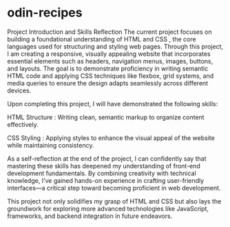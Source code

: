 # odin-recipes

Project Introduction and Skills Reflection
The current project focuses on building a foundational understanding of HTML and CSS , the core languages used for structuring and styling web pages. Through this project, I am creating a responsive, visually appealing website that incorporates essential elements such as headers, navigation menus, images, buttons, and layouts. The goal is to demonstrate proficiency in writing semantic HTML code and applying CSS techniques like flexbox, grid systems, and media queries to ensure the design adapts seamlessly across different devices.

Upon completing this project, I will have demonstrated the following skills:

HTML Structure : Writing clean, semantic markup to organize content effectively.

CSS Styling : Applying styles to enhance the visual appeal of the website while maintaining consistency.

As a self-reflection at the end of the project, I can confidently say that mastering these skills has deepened my understanding of front-end development fundamentals. By combining creativity with technical knowledge, I’ve gained hands-on experience in crafting user-friendly interfaces—a critical step toward becoming proficient in web development.

This project not only solidifies my grasp of HTML and CSS but also lays the groundwork for exploring more advanced technologies like JavaScript, frameworks, and backend integration in future endeavors.